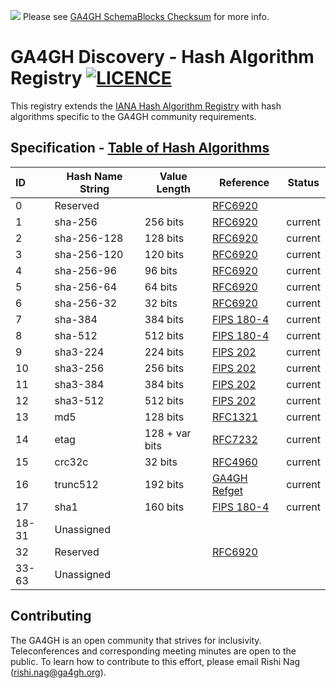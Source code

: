 ![](https://img.shields.io/badge/Status-Deprecated-Red) Please see [GA4GH SchemaBlocks Checksum](https://github.com/ga4gh-schemablocks/sb-checksum) for more info.

# GA4GH Discovery - Hash Algorithm Registry [![LICENCE](https://img.shields.io/github/license/susheel/ga4gh-hash-alg-registry)](https://github.com/susheel/ga4gh-hash-alg-registry/blob/master/LICENSE) 

This registry extends the [IANA Hash Algorithm Registry](https://www.iana.org/assignments/named-information/named-information.xhtml#hash-alg) with hash algorithms specific to the GA4GH community requirements.

## Specification - [Table of Hash Algorithms](https://github.com/susheel/ga4gh-hash-alg-registry/blob/master/hash-alg.csv)

| ID    | Hash Name String | Value Length   | Reference                                                                                   | Status  |
|:------|------------------|----------------|---------------------------------------------------------------------------------------------|---------|
| 0     | Reserved         |                | [RFC6920](http://www.iana.org/go/rfc6920)                                                   |         |
| 1     | sha-256          | 256 bits       | [RFC6920](http://www.iana.org/go/rfc6920)                                                   | current |
| 2     | sha-256-128      | 128 bits       | [RFC6920](http://www.iana.org/go/rfc6920)                                                   | current |
| 3     | sha-256-120      | 120 bits       | [RFC6920](http://www.iana.org/go/rfc6920)                                                   | current |
| 4     | sha-256-96       | 96 bits        | [RFC6920](http://www.iana.org/go/rfc6920)                                                   | current |
| 5     | sha-256-64       | 64 bits        | [RFC6920](http://www.iana.org/go/rfc6920)                                                   | current |
| 6     | sha-256-32       | 32 bits        | [RFC6920](http://www.iana.org/go/rfc6920)                                                   | current |
| 7     | sha-384          | 384 bits       | [FIPS 180-4](https://dx.doi.org/10.6028/NIST.FIPS.180-4)                                    | current |
| 8     | sha-512          | 512 bits       | [FIPS 180-4](https://dx.doi.org/10.6028/NIST.FIPS.180-4)                                    | current |
| 9     | sha3-224         | 224 bits       | [FIPS 202](https://dx.doi.org/10.6028/NIST.FIPS.202)                                        | current |
| 10    | sha3-256         | 256 bits       | [FIPS 202](https://dx.doi.org/10.6028/NIST.FIPS.202)                                        | current |
| 11    | sha3-384         | 384 bits       | [FIPS 202](https://dx.doi.org/10.6028/NIST.FIPS.202)                                        | current |
| 12    | sha3-512         | 512 bits       | [FIPS 202](https://dx.doi.org/10.6028/NIST.FIPS.202)                                        | current |
| 13    | md5              | 128 bits       | [RFC1321](https://www.ietf.org/rfc/rfc1321.txt)                                             | current |
| 14    | etag             | 128 + var bits | [RFC7232](https://tools.ietf.org/html/rfc7232#section-2.3)                                  | current |
| 15    | crc32c           | 32 bits        | [RFC4960](https://tools.ietf.org/html/rfc4960#appendix-B)                                   | current |
| 16    | trunc512         | 192 bits       | [GA4GH Refget](https://samtools.github.io/hts-specs/refget.html#trunc512-algorithm-details) | current |
| 17    | sha1             | 160 bits       | [FIPS 180-4](https://dx.doi.org/10.6028/NIST.FIPS.180-4)                                    | current |
| 18-31 | Unassigned       |                |                                                                                             |         |
| 32    | Reserved         |                | [RFC6920](http://www.iana.org/go/rfc6920)                                                   |         |
| 33-63 | Unassigned       |                |                                                                                             |         |

## Contributing
The GA4GH is an open community that strives for inclusivity. Teleconferences and corresponding meeting minutes are open to the public. To learn how to contribute to this effort, please email Rishi Nag (rishi.nag@ga4gh.org).
